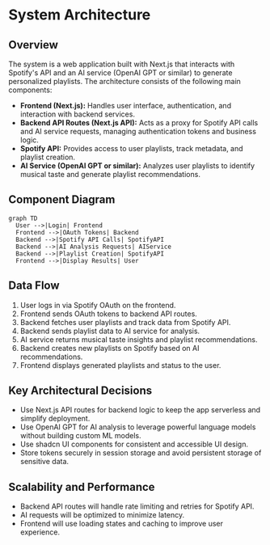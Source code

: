 # System Architecture

## Overview

The system is a web application built with Next.js that interacts with Spotify's API and an AI service (OpenAI GPT or similar) to generate personalized playlists. The architecture consists of the following main components:

- **Frontend (Next.js):** Handles user interface, authentication, and interaction with backend services.
- **Backend API Routes (Next.js API):** Acts as a proxy for Spotify API calls and AI service requests, managing authentication tokens and business logic.
- **Spotify API:** Provides access to user playlists, track metadata, and playlist creation.
- **AI Service (OpenAI GPT or similar):** Analyzes user playlists to identify musical taste and generate playlist recommendations.

## Component Diagram

```mermaid
graph TD
  User -->|Login| Frontend
  Frontend -->|OAuth Tokens| Backend
  Backend -->|Spotify API Calls| SpotifyAPI
  Backend -->|AI Analysis Requests| AIService
  Backend -->|Playlist Creation| SpotifyAPI
  Frontend -->|Display Results| User
```

## Data Flow

1. User logs in via Spotify OAuth on the frontend.
2. Frontend sends OAuth tokens to backend API routes.
3. Backend fetches user playlists and track data from Spotify API.
4. Backend sends playlist data to AI service for analysis.
5. AI service returns musical taste insights and playlist recommendations.
6. Backend creates new playlists on Spotify based on AI recommendations.
7. Frontend displays generated playlists and status to the user.

## Key Architectural Decisions

- Use Next.js API routes for backend logic to keep the app serverless and simplify deployment.
- Use OpenAI GPT for AI analysis to leverage powerful language models without building custom ML models.
- Use shadcn UI components for consistent and accessible UI design.
- Store tokens securely in session storage and avoid persistent storage of sensitive data.

## Scalability and Performance

- Backend API routes will handle rate limiting and retries for Spotify API.
- AI requests will be optimized to minimize latency.
- Frontend will use loading states and caching to improve user experience.
